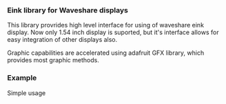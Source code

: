 ### Eink library for Waveshare displays

This library provrides high level interface for using of waveshare eink display. Now only 1.54 inch display is suported, but it's interface allows for easy integration of other displays also. 

Graphic capabilities are accelerated using adafruit GFX library, which provides most graphic methods. 

### Example

Simple usage